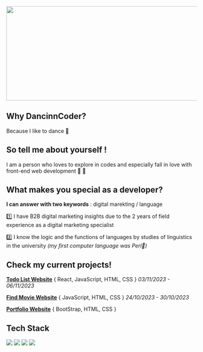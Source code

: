 
<img width="900px" height="250px" src="https://github.com/dancinncoder/Hamin-Lee-Website/assets/127386988/578d6477-ea84-49d4-b595-412fee3d5a00">



## **Why DancinnCoder?**

Because I like to dance 💃

## **So tell me about yourself !**

I am a person who loves to explore in codes and especially fall in love with front-end web development 🏹 💙

## **What makes you special as a developer?**

**I can answer with two keywords** : digital marekting / language

1️⃣ I have B2B digital marketing insights due to the 2 years of field experience as a digital marketing specialist

2️⃣ I know the logic and the functions of languages by studies of linguistics in the university  <i>(my first computer language was Perl👻)</i>


## Check my current projects!

[**Todo List Website**](https://github.com/dancinncoder/Todo-List-React-)
{ React, JavaScript, HTML, CSS }  *03/11/2023 - 06/11/2023*

[**Find Movie Website**](https://github.com/cceminh/team6-moviesearchsite)
{ JavaScript, HTML, CSS }  *24/10/2023 - 30/10/2023*

[**Portfolio Website**](https://github.com/dancinncoder/Hamin-Lee-Website)
{ BootStrap, HTML, CSS } 

## Tech Stack
<div><img src="https://img.shields.io/badge/javascript-F7DF1E?style=for-the-badge&logo=javascript&logoColor=white"> <img src="https://img.shields.io/badge/react-61DAFB?style=for-the-badge&logo=react&logoColor=white"> <img src="https://img.shields.io/badge/html5-E34F26?style=for-the-badge&logo=javascript&logoColor=white"> <img src="https://img.shields.io/badge/css3-1572B6?style=for-the-badge&logo=javascript&logoColor=white"></div>



